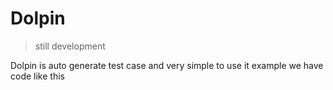 # Dolpin 

> still development

Dolpin is auto generate test case and very simple to use it
example we have code like this

